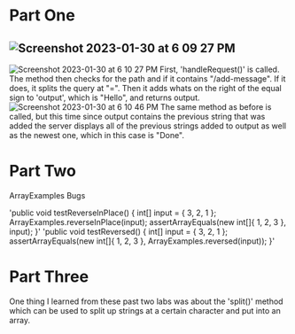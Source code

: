 # Part One
![Screenshot 2023-01-30 at 6 09 27 PM](https://user-images.githubusercontent.com/23327980/215642434-6d51328e-1dec-4e34-8462-75d69048eb67.jpg)
---
![Screenshot 2023-01-30 at 6 10 27 PM](https://user-images.githubusercontent.com/23327980/215642705-cc718199-a493-404c-beff-8954467bc2f6.jpg)
First, 'handleRequest()' is called. The method then checks for the path and if it contains "/add-message". If it does, it splits the query at "=". Then it adds whats on the right of the equal sign to 'output', which is "Hello", and returns output. 
![Screenshot 2023-01-30 at 6 10 46 PM](https://user-images.githubusercontent.com/23327980/215642724-728e180b-a02c-4313-a721-6a8d15862739.jpg)
The same method as before is called, but this time since output contains the previous string that was added the server displays all of the previous strings added to output as well as the newest one, which in this case is "Done".
# Part Two
ArrayExamples Bugs

'public void testReverseInPlace() {
    int[] input = { 3, 2, 1 };
    ArrayExamples.reverseInPlace(input);
    assertArrayEquals(new int[]{ 1, 2, 3 }, input);
}'
'public void testReversed() {
    int[] input = { 3, 2, 1 };
    assertArrayEquals(new int[]{ 1, 2, 3 }, ArrayExamples.reversed(input));
}'
# Part Three
One thing I learned from these past two labs was about the 'split()' method which can be used to split up strings at a certain character and put into an array.
